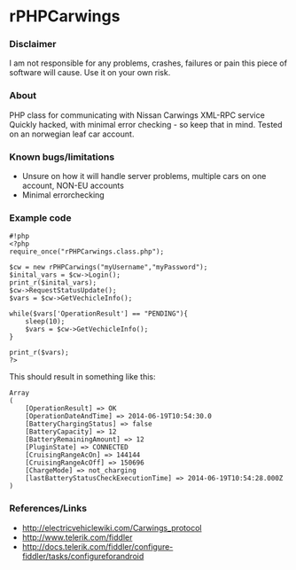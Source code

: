 # rPHPCarwings #

### Disclaimer ###
I am not responsible for any problems, crashes, failures or pain this piece of software will cause. Use it on your own risk.

### About ###
PHP class for communicating with Nissan Carwings XML-RPC service
Quickly hacked, with minimal error checking - so keep that in mind. Tested on an norwegian leaf car account. 

### Known bugs/limitations ###

* Unsure on how it will handle server problems, multiple cars on one account, NON-EU accounts
* Minimal errorchecking

### Example code ###

```
#!php
<?php
require_once("rPHPCarwings.class.php");

$cw = new rPHPCarwings("myUsername","myPassword");
$inital_vars = $cw->Login();
print_r($inital_vars);
$cw->RequestStatusUpdate();
$vars = $cw->GetVechicleInfo();

while($vars['OperationResult'] == "PENDING"){
	sleep(10);
	$vars = $cw->GetVechicleInfo();
}

print_r($vars);
?>
```

This should result in something like this:
```
Array
(
    [OperationResult] => OK
    [OperationDateAndTime] => 2014-06-19T10:54:30.0
    [BatteryChargingStatus] => false
    [BatteryCapacity] => 12
    [BatteryRemainingAmount] => 12
    [PluginState] => CONNECTED
    [CruisingRangeAcOn] => 144144
    [CruisingRangeAcOff] => 150696
    [ChargeMode] => not_charging
    [lastBatteryStatusCheckExecutionTime] => 2014-06-19T10:54:28.000Z
)
```

### References/Links ###

* http://electricvehiclewiki.com/Carwings_protocol
* http://www.telerik.com/fiddler
* http://docs.telerik.com/fiddler/configure-fiddler/tasks/configureforandroid